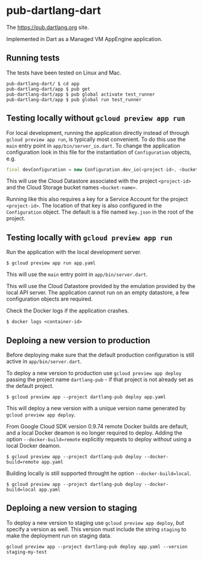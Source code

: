 # pub-dartlang-dart

The https://pub.dartlang.org site.

Implemented in Dart as a Managed VM AppEngine application.

## Running tests

The tests have been tested on Linux and Mac.

```
pub-dartlang-dart/ $ cd app
pub-dartlang-dart/app $ pub get
pub-dartlang-dart/app $ pub global activate test_runner
pub-dartlang-dart/app $ pub global run test_runner
```

## Testing locally without `gcloud preview app run`
For local development, running the application directly instead of through
`gcloud preview app run`, is typically most convenient. To do this use the
`main` entry point in `app/bin/server_io.dart`. To change the application
configuration look in this file for the instantiation of
`Configuration` objects, e.g.

```dart
final devConfiguration = new Configuration.dev_io(<project-id>, <bucket>);
```

This will use the Cloud Datastore associated with the project
`<project-id>` and the Cloud Storage bucket names `<bucket-name>`.

Running like this also requires a key for a Service Account for the project
`<project-id>`. The location of that key is also configured in the
`Configuration` object. The default is a file named `key.json` in the root
of the project.

## Testing locally with `gcloud preview app run`
Run the application with the local development server.

```
$ gcloud preview app run app.yaml
```

This will use the `main` entry point in `app/bin/server.dart`.

This will use the Cloud Datastore provided by the emulation provided by the
local API server. The application cannot run on an empty datastore, a few
configuration objects are required.

Check the Docker logs if the application crashes.

```
$ docker logs <container-id>
```

## Deploing a new version to production
Before deploying make sure that the default production configuration is still
active in `app/bin/server.dart`.

To deploy a new version to production use `gcloud preview app deploy`
passing the project name `dartlang-pub` - if that project is not already set
as the default project.

```
$ gcloud preview app --project dartlang-pub deploy app.yaml
```

This will deploy a new version with a unique version name generated by
`gcloud preview app deploy`.

From Google Cloud SDK version 0.9.74 remote Docker builds are default, and a
local Docker deamon is no longer required to deploy. Adding the option
`--docker-build=remote` explicitly requests to deploy _without_ using a
local Docker deamon.

```
$ gcloud preview app --project dartlang-pub deploy --docker-build=remote app.yaml
```

Building locally is still supported throught he option `--docker-build=local`.

```
$ gcloud preview app --project dartlang-pub deploy --docker-build=local app.yaml
```

## Deploing a new version to staging
To deploy a new version to staging use `gcloud preview app deploy`, _but_
specify a version as well. This version must include the string `staging` to
make the deployment run on staging data.

```
gcloud preview app --project dartlang-pub deploy app.yaml --version staging-my-test
```

